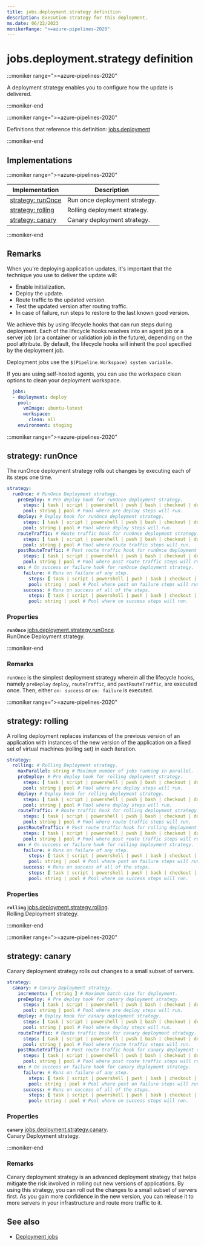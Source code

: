 ```yaml
---
title: jobs.deployment.strategy definition
description: Execution strategy for this deployment.
ms.date: 06/22/2023
monikerRange: ">=azure-pipelines-2020"
---
```


# jobs.deployment.strategy definition

<!-- :::description::: -->
:::moniker range=">=azure-pipelines-2020"

<!-- :::editable-content name="description"::: -->
A deployment strategy enables you to configure how the update is delivered.
<!-- :::editable-content-end::: -->

:::moniker-end
<!-- :::description-end::: -->

<!-- :::parents::: -->
:::moniker range=">=azure-pipelines-2020"

Definitions that reference this definition: [jobs.deployment](jobs-deployment.md)

:::moniker-end
<!-- :::parents-end::: -->

## Implementations

<!-- :::implementations-list::: -->
:::moniker range=">=azure-pipelines-2020"

| Implementation | Description |
|---|---|
| [strategy: runOnce](#strategyrunonce) | Run once deployment strategy. |
| [strategy: rolling](#strategyrolling) | Rolling deployment strategy. |
| [strategy: canary](#strategycanary) | Canary deployment strategy. |

:::moniker-end
<!-- :::implementations-list-end::: -->

<!-- :::remarks::: -->
<!-- :::editable-content name="remarks"::: -->
## Remarks

When you're deploying application updates, it's important that the technique you use to deliver the update will:

* Enable initialization.
* Deploy the update.
* Route traffic to the updated version.
* Test the updated version after routing traffic.
* In case of failure, run steps to restore to the last known good version.

We achieve this by using lifecycle hooks that can run steps during deployment. Each of the lifecycle hooks resolves into an agent job or a server job (or a container or validation job in the future), depending on the pool attribute. By default, the lifecycle hooks will inherit the pool specified by the deployment job.

Deployment jobs use the `$(Pipeline.Workspace) system variable.`

If you are using self-hosted agents, you can use the workspace clean options to clean your deployment workspace.

```yaml
  jobs:
  - deployment: deploy
    pool:
      vmImage: ubuntu-latest
      workspace:
        clean: all
    environment: staging
```
<!-- :::editable-content-end::: -->
<!-- :::remarks-end::: -->

<!-- :::examples::: -->
<!-- :::editable-content name="examples"::: -->
<!-- :::editable-content-end::: -->
<!-- :::examples-end::: -->

<!-- :::implementations::: -->
<!-- :::implementation-item name="strategy: runOnce"::: -->
<a name="strategyrunonce"></a>
<!-- :::objectAnyOf::: -->
:::moniker range=">=azure-pipelines-2020"

<!-- :::implementation-signature::: -->
## strategy: runOnce
<!-- :::implementation-signature-end::: -->

<!-- :::implementation-description::: -->
<!-- :::editable-content name="description"::: -->
The runOnce deployment strategy rolls out changes by executing each of its steps one time.
<!-- :::editable-content-end::: -->
<!-- :::implementation-description-end::: -->

<!-- :::implementation-syntax::: -->
```yaml
strategy:
  runOnce: # RunOnce Deployment strategy.
    preDeploy: # Pre deploy hook for runOnce deployment strategy.
      steps: [ task | script | powershell | pwsh | bash | checkout | download | downloadBuild | getPackage | publish | template | reviewApp ] # A list of steps to run.
      pool: string | pool # Pool where pre deploy steps will run.
    deploy: # Deploy hook for runOnce deployment strategy.
      steps: [ task | script | powershell | pwsh | bash | checkout | download | downloadBuild | getPackage | publish | template | reviewApp ] # A list of steps to run.
      pool: string | pool # Pool where deploy steps will run.
    routeTraffic: # Route traffic hook for runOnce deployment strategy.
      steps: [ task | script | powershell | pwsh | bash | checkout | download | downloadBuild | getPackage | publish | template | reviewApp ] # A list of steps to run.
      pool: string | pool # Pool where route traffic steps will run.
    postRouteTraffic: # Post route traffic hook for runOnce deployment strategy.
      steps: [ task | script | powershell | pwsh | bash | checkout | download | downloadBuild | getPackage | publish | template | reviewApp ] # A list of steps to run.
      pool: string | pool # Pool where post route traffic steps will run.
    on: # On success or failure hook for runOnce deployment strategy.
      failure: # Runs on failure of any step.
        steps: [ task | script | powershell | pwsh | bash | checkout | download | downloadBuild | getPackage | publish | template | reviewApp ] # A list of steps to run.
        pool: string | pool # Pool where post on failure steps will run.
      success: # Runs on success of all of the steps.
        steps: [ task | script | powershell | pwsh | bash | checkout | download | downloadBuild | getPackage | publish | template | reviewApp ] # A list of steps to run.
        pool: string | pool # Pool where on success steps will run.
```
<!-- :::implementation-syntax-end::: -->

<!-- :::implementation-properties::: -->
### Properties

<!-- :::item name="runOnce"::: -->
**`runOnce`** [jobs.deployment.strategy.runOnce](jobs-deployment-strategy-run-once.md).<br><!-- :::editable-content name="propDescription"::: -->
RunOnce Deployment strategy.
<!-- :::editable-content-end::: -->
<!-- :::item-end::: -->
<!-- :::implementation-properties-end::: -->

:::moniker-end
<!-- :::objectAnyOf-end::: -->

<!-- :::remarks::: -->
<!-- :::editable-content name="remarks"::: -->
### Remarks

`runOnce` is the simplest deployment strategy wherein all the lifecycle hooks, namely `preDeploy` `deploy`, `routeTraffic`, and `postRouteTraffic`, are executed once. Then, either `on: success` or `on: failure` is executed.
<!-- :::editable-content-end::: -->
<!-- :::remarks-end::: -->

<!-- :::examples::: -->
<!-- :::editable-content name="examples"::: -->
<!-- :::editable-content-end::: -->
<!-- :::examples-end::: -->
<!-- :::implementation-item-end::: -->
<!-- :::implementation-item name="strategy: rolling"::: -->
<a name="strategyrolling"></a>
<!-- :::objectAnyOf::: -->
:::moniker range=">=azure-pipelines-2020"

<!-- :::implementation-signature::: -->
## strategy: rolling
<!-- :::implementation-signature-end::: -->

<!-- :::implementation-description::: -->
<!-- :::editable-content name="description"::: -->
A rolling deployment replaces instances of the previous version of an application with instances of the new version of the application on a fixed set of virtual machines (rolling set) in each iteration.
<!-- :::editable-content-end::: -->
<!-- :::implementation-description-end::: -->

<!-- :::implementation-syntax::: -->
```yaml
strategy:
  rolling: # Rolling Deployment strategy.
    maxParallel: string # Maximum number of jobs running in parallel.
    preDeploy: # Pre deploy hook for rolling deployment strategy.
      steps: [ task | script | powershell | pwsh | bash | checkout | download | downloadBuild | getPackage | publish | template | reviewApp ] # A list of steps to run.
      pool: string | pool # Pool where pre deploy steps will run.
    deploy: # Deploy hook for rolling deployment strategy.
      steps: [ task | script | powershell | pwsh | bash | checkout | download | downloadBuild | getPackage | publish | template | reviewApp ] # A list of steps to run.
      pool: string | pool # Pool where deploy steps will run.
    routeTraffic: # Route traffic hook for rolling deployment strategy.
      steps: [ task | script | powershell | pwsh | bash | checkout | download | downloadBuild | getPackage | publish | template | reviewApp ] # A list of steps to run.
      pool: string | pool # Pool where route traffic steps will run.
    postRouteTraffic: # Post route traffic hook for rolling deployment strategy.
      steps: [ task | script | powershell | pwsh | bash | checkout | download | downloadBuild | getPackage | publish | template | reviewApp ] # A list of steps to run.
      pool: string | pool # Pool where post route traffic steps will run.
    on: # On success or failure hook for rolling deployment strategy.
      failure: # Runs on failure of any step.
        steps: [ task | script | powershell | pwsh | bash | checkout | download | downloadBuild | getPackage | publish | template | reviewApp ] # A list of steps to run.
        pool: string | pool # Pool where post on failure steps will run.
      success: # Runs on success of all of the steps.
        steps: [ task | script | powershell | pwsh | bash | checkout | download | downloadBuild | getPackage | publish | template | reviewApp ] # A list of steps to run.
        pool: string | pool # Pool where on success steps will run.
```
<!-- :::implementation-syntax-end::: -->

<!-- :::implementation-properties::: -->
### Properties

<!-- :::item name="rolling"::: -->
**`rolling`** [jobs.deployment.strategy.rolling](jobs-deployment-strategy-rolling.md).<br><!-- :::editable-content name="propDescription"::: -->
Rolling Deployment strategy.
<!-- :::editable-content-end::: -->
<!-- :::item-end::: -->
<!-- :::implementation-properties-end::: -->

:::moniker-end
<!-- :::objectAnyOf-end::: -->

<!-- :::remarks::: -->
<!-- :::editable-content name="remarks"::: -->
<!-- :::editable-content-end::: -->
<!-- :::remarks-end::: -->

<!-- :::examples::: -->
<!-- :::editable-content name="examples"::: -->
<!-- :::editable-content-end::: -->
<!-- :::examples-end::: -->
<!-- :::implementation-item-end::: -->
<!-- :::implementation-item name="strategy: canary"::: -->
<a name="strategycanary"></a>
<!-- :::objectAnyOf::: -->
:::moniker range=">=azure-pipelines-2020"

<!-- :::implementation-signature::: -->
## strategy: canary
<!-- :::implementation-signature-end::: -->

<!-- :::implementation-description::: -->
<!-- :::editable-content name="description"::: -->
Canary deployment strategy rolls out changes to a small subset of servers.
<!-- :::editable-content-end::: -->
<!-- :::implementation-description-end::: -->

<!-- :::implementation-syntax::: -->
```yaml
strategy:
  canary: # Canary Deployment strategy.
    increments: [ string ] # Maximum batch size for deployment.
    preDeploy: # Pre deploy hook for canary deployment strategy.
      steps: [ task | script | powershell | pwsh | bash | checkout | download | downloadBuild | getPackage | publish | template | reviewApp ] # A list of steps to run.
      pool: string | pool # Pool where pre deploy steps will run.
    deploy: # Deploy hook for canary deployment strategy.
      steps: [ task | script | powershell | pwsh | bash | checkout | download | downloadBuild | getPackage | publish | template | reviewApp ] # A list of steps to run.
      pool: string | pool # Pool where deploy steps will run.
    routeTraffic: # Route traffic hook for canary deployment strategy.
      steps: [ task | script | powershell | pwsh | bash | checkout | download | downloadBuild | getPackage | publish | template | reviewApp ] # A list of steps to run.
      pool: string | pool # Pool where route traffic steps will run.
    postRouteTraffic: # Post route traffic hook for canary deployment strategy.
      steps: [ task | script | powershell | pwsh | bash | checkout | download | downloadBuild | getPackage | publish | template | reviewApp ] # A list of steps to run.
      pool: string | pool # Pool where post route traffic steps will run.
    on: # On success or failure hook for canary deployment strategy.
      failure: # Runs on failure of any step.
        steps: [ task | script | powershell | pwsh | bash | checkout | download | downloadBuild | getPackage | publish | template | reviewApp ] # A list of steps to run.
        pool: string | pool # Pool where post on failure steps will run.
      success: # Runs on success of all of the steps.
        steps: [ task | script | powershell | pwsh | bash | checkout | download | downloadBuild | getPackage | publish | template | reviewApp ] # A list of steps to run.
        pool: string | pool # Pool where on success steps will run.
```
<!-- :::implementation-syntax-end::: -->

<!-- :::implementation-properties::: -->
### Properties

<!-- :::item name="canary"::: -->
**`canary`** [jobs.deployment.strategy.canary](jobs-deployment-strategy-canary.md).<br><!-- :::editable-content name="propDescription"::: -->
Canary Deployment strategy.
<!-- :::editable-content-end::: -->
<!-- :::item-end::: -->
<!-- :::implementation-properties-end::: -->

:::moniker-end
<!-- :::objectAnyOf-end::: -->

<!-- :::remarks::: -->
<!-- :::editable-content name="remarks"::: -->
### Remarks

Canary deployment strategy is an advanced deployment strategy that helps mitigate the risk involved in rolling out new versions of applications. By using this strategy, you can roll out the changes to a small subset of servers first. As you gain more confidence in the new version, you can release it to more servers in your infrastructure and route more traffic to it.
<!-- :::editable-content-end::: -->
<!-- :::remarks-end::: -->

<!-- :::examples::: -->
<!-- :::editable-content name="examples"::: -->
<!-- :::editable-content-end::: -->
<!-- :::examples-end::: -->
<!-- :::implementation-item-end::: -->
<!-- :::implementations-end::: -->

<!-- :::see-also::: -->
<!-- :::editable-content name="seeAlso"::: -->
## See also

* [Deployment jobs](/azure/devops/pipelines/process/deployment-jobs)
<!-- :::editable-content-end::: -->
<!-- :::see-also-end::: -->
